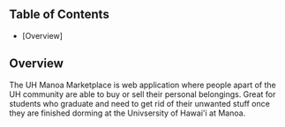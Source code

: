 ## Table of Contents

* [Overview]

## Overview

The UH Manoa Marketplace is web application where people apart of the UH community are able to buy or sell their personal belongings. Great for students who graduate and need to get rid of their unwanted stuff once they are finished dorming at the Univsersity of Hawai'i at Manoa.
